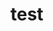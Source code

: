 # test
<html>
    <head>
        <meta charset="UTF-8">
        <title></title>
    </head>
    <body>
        <?php
        echo "Hola Mundo como estas";
        ?>
    </body>
</html>

